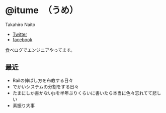 # @itume　（うめ）

Takahiro Naito

 - [Twitter](https://twitter.com/iTume)
 - [facebook](https://www.facebook.com/takahiro.naito.5)

食べログでエンジニアやってます。

## 最近
 - Railの伸ばし方を布教する日々
 - でかいシステムの分割をする日々
 - たまにしか書かないjsを半年ぶりくらいに書いたら本当に色々忘れてて悲しい
 - 素振り大事
